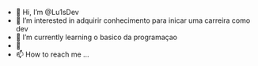 - 👋 Hi, I’m @Lu1sDev
- 👀 I’m interested in adquirir conhecimento para inicar uma carreira como dev
- 🌱 I’m currently learning o basico da programaçao
- 💞
- 📫 How to reach me ...

<!---
Lu1sDev/Lu1sDev is a ✨ special ✨ repository because its `README.md` (this file) appears on your GitHub profile.
You can click the Preview link to take a look at your changes.
--->
